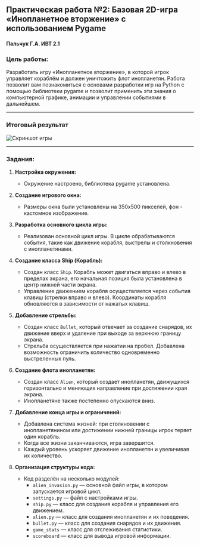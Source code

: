 ## Практическая работа №2: Базовая 2D-игра «Инопланетное вторжение» с использованием Pygame
#### Пальчук Г.А. ИВТ 2.1

### Цель работы:

Разработать игру «Инопланетное вторжение», в которой игрок управляет кораблём и должен уничтожить флот инопланетян. Работа позволит вам познакомиться с основами разработки игр на Python с помощью библиотеки pygame и
позволит применить эти знания о компьютерной графике, анимации и управлении событиями в дальнейшем.

---

### Итоговый результат
![Скриншот игры](photos/screenshot.png)


---

### Задания:

1. **Настройка окружения:**
   - Окружение настроено, библиотека pygame установлена.

2. **Создание игрового окна:**
   - Размеры окна были установлены на 350x500 пикселей, фон - кастомное изображение.

3. **Разработка основного цикла игры:**
   - Реализован основной цикл игры. В цикле обрабатываются события, такие как движение корабля, выстрелы и столкновения с инопланетянами.

4. **Создание класса Ship (Корабль):**
   - Создан класс `Ship`. Корабль может двигаться вправо и влево в пределах экрана, его начальная позиция была установлена в центр нижней части экрана.
   - Управление движением корабля осуществляется через события клавиш (стрелки вправо и влево). Координаты корабля обновляются в зависимости от нажатых клавиш.

5. **Добавление стрельбы:**
   - Создан класс `Bullet`, который отвечает за создание снарядов, их движение вверх и удаление при выходе за верхнюю границу экрана.
   - Стрельба осуществляется при нажатии на пробел. Добавлена возможность ограничить количество одновременно выстреленных пуль.

6. **Создание флота инопланетян:**
   - Создан класс `Alien`, который создает инопланетян, движущихся горизонтально и меняющих направление при достижении края экрана.
   - Инопланетяне также постепенно опускаются вниз. 

7. **Добавление конца игры и ограничений:**
   - Добавлена система жизней: при столкновении с инопланетянином или достижении нижней границы игрок теряет один корабль.
   - Когда все жизни заканчиваются, игра завершится.
   - Каждый уровень ускоряет движение инопланетян и увеличивая их количество.

8. **Организация структуры кода:**
   - Код разделён на несколько модулей:
     - `alien_invasion.py` — основной файл игры, в котором запускается игровой цикл.
     - `settings.py` — файл с настройками игры.
     - `ship.py` — класс для создания корабля и управления его движением.
     - `alien.py` — класс для создания инопланетян и их поведения.
     - `bullet.py` — класс для создания снарядов и их движения.
     - `game_stats` — класс для отслеживания статистики.
     - `scoreboard` — класс для вывода игровой информации.
